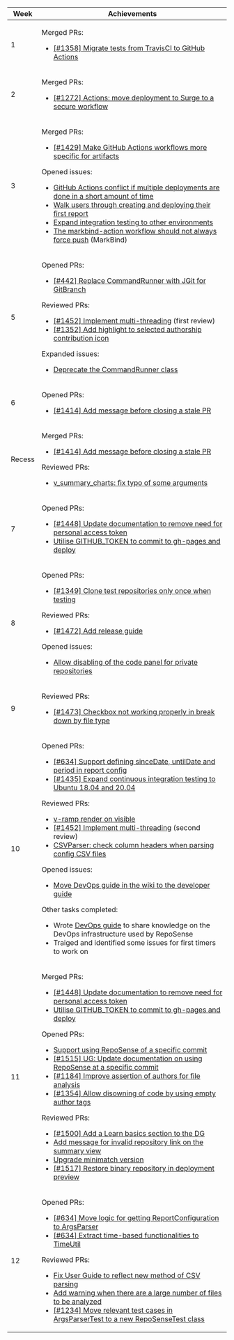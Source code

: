 <table class="markbind-table table table-bordered table-striped">
<thead>
<tr>
<th>Week</th>
<th>Achievements</th>
</tr>
</thead>
<tbody>
<tr>
<td>1</td>
<td>

Merged PRs:
- [\[#1358\] Migrate tests from TravisCI to GitHub Actions](https://github.com/reposense/RepoSense/pull/1400)

</td>
</tr>
<tr>
<td>2</td>
<td>

Merged PRs:
- [\[#1272\] Actions: move deployment to Surge to a secure workflow](https://github.com/reposense/RepoSense/pull/1411)

</td>
</tr>
<tr>
<td>3</td>
<td>

Merged PRs:
- [\[#1429\] Make GitHub Actions workflows more specific for artifacts](https://github.com/reposense/RepoSense/pull/1434)

Opened issues:
- [GitHub Actions conflict if multiple deployments are done in a short amount of time](https://github.com/reposense/RepoSense/issues/1429)
- [Walk users through creating and deploying their first report](https://github.com/reposense/RepoSense/issues/1430)
- [Expand integration testing to other environments](https://github.com/reposense/RepoSense/issues/1435)
- [The markbind-action workflow should not always force push](https://github.com/MarkBind/markbind/issues/1461) (MarkBind)

</td>
</tr>
<tr>
<td>5</td>
<td>

Opened PRs:
- [\[#442\] Replace CommandRunner with JGit for GitBranch](https://github.com/reposense/RepoSense/pull/1454)

Reviewed PRs:
- [\[#1452\] Implement multi-threading](https://github.com/reposense/RepoSense/pull/1451) (first review)
- [\[#1352\] Add highlight to selected authorship contribution icon](https://github.com/reposense/RepoSense/pull/1453)

Expanded issues:
- [Deprecate the CommandRunner class](https://github.com/reposense/RepoSense/issues/442)

</td>
</tr>
<tr>
<td>6</td>
<td>

Opened PRs:
- [\[#1414\] Add message before closing a stale PR](https://github.com/reposense/RepoSense/pull/1456)

</td>
</tr>
<tr>
<td>Recess</td>
<td>

Merged PRs:
- [\[#1414\] Add message before closing a stale PR](https://github.com/reposense/RepoSense/pull/1456)

Reviewed PRs:
- [v_summary_charts: fix typo of some arguments](https://github.com/reposense/RepoSense/pull/1457)

</td>
</tr>
</tr>
<tr>
<td>7</td>
<td>

Opened PRs:
- [\[#1448\] Update documentation to remove need for personal access token](https://github.com/reposense/RepoSense/pull/1465)
- [Utilise GITHUB_TOKEN to commit to gh-pages and deploy](https://github.com/reposense/publish-RepoSense/pull/9)

</td>
</tr>
</tr>
<tr>
<td>8</td>
<td>

Opened PRs:
- [\[#1349\] Clone test repositories only once when testing](https://github.com/reposense/RepoSense/pull/1478)

Reviewed PRs:
- [\[#1472\] Add release guide](https://github.com/reposense/RepoSense/pull/1474)

Opened issues:
- [Allow disabling of the code panel for private repositories](https://github.com/reposense/RepoSense/issues/1479)

</td>
</tr>
<tr>
<td>9</td>
<td>

Reviewed PRs:
- [\[#1473\] Checkbox not working properly in break down by file type](https://github.com/reposense/RepoSense/pull/1475)

</td>
</tr>
<tr>
<td>10</td>
<td>

Opened PRs:
- [\[#634\] Support defining sinceDate, untilDate and period in report config](https://github.com/reposense/RepoSense/pull/1501)
- [\[#1435\] Expand continuous integration testing to Ubuntu 18.04 and 20.04](https://github.com/reposense/RepoSense/pull/1503)

Reviewed PRs:
- [v-ramp render on visible](https://github.com/reposense/RepoSense/pull/1477)
- [\[#1452\] Implement multi-threading](https://github.com/reposense/RepoSense/pull/1451) (second review)
- [CSVParser: check column headers when parsing config CSV files](https://github.com/reposense/RepoSense/pull/1459)

Opened issues:
- [Move DevOps guide in the wiki to the developer guide](https://github.com/reposense/RepoSense/issues/1493)

Other tasks completed:
- Wrote [DevOps guide](https://github.com/reposense/RepoSense/wiki/DevOps-guide) to share knowledge on the DevOps infrastructure used by RepoSense
- Traiged and identified some issues for first timers to work on

</td>
</tr>
<tr>
<td>11</td>
<td>

Merged PRs:
- [\[#1448\] Update documentation to remove need for personal access token](https://github.com/reposense/RepoSense/pull/1465)
- [Utilise GITHUB_TOKEN to commit to gh-pages and deploy](https://github.com/reposense/publish-RepoSense/pull/9)

Opened PRs:
- [Support using RepoSense of a specific commit](https://github.com/reposense/publish-RepoSense/pull/10)
- [\[#1515\] UG: Update documentation on using RepoSense at a specific commit](https://github.com/reposense/RepoSense/pull/1516)
- [\[#1184\] Improve assertion of authors for file analysis](https://github.com/reposense/RepoSense/pull/1518)
- [\[#1354\] Allow disowning of code by using empty author tags](https://github.com/reposense/RepoSense/pull/1520)

Reviewed PRs:
- [\[#1500\] Add a Learn basics section to the DG](https://github.com/reposense/RepoSense/pull/1507)
- [Add message for invalid repository link on the summary view](https://github.com/reposense/RepoSense/pull/1509)
- [Upgrade minimatch version](https://github.com/reposense/RepoSense/pull/1511)
- [\[#1517\] Restore binary repository in deployment preview](https://github.com/reposense/RepoSense/pull/1522)

</td>
</tr>
<tr>
<td>12</td>
<td>

Opened PRs:
- [\[#634\] Move logic for getting ReportConfiguration to ArgsParser](https://github.com/reposense/RepoSense/pull/1534)
- [\[#634\] Extract time-based functionalities to TimeUtil](https://github.com/reposense/RepoSense/pull/1535)

Reviewed PRs:
- [Fix User Guide to reflect new method of CSV parsing](https://github.com/reposense/RepoSense/pull/1523)
- [Add warning when there are a large number of files to be analyzed](https://github.com/reposense/RepoSense/pull/1524)
- [\[#1234\] Move relevant test cases in ArgsParserTest to a new RepoSenseTest class](https://github.com/reposense/RepoSense/pull/1530)

</td>
</tr>
</tbody>
</table>
